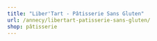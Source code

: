 ```yaml
---
title: "Liber'Tart - Pâtisserie Sans Gluten"
url: /annecy/libertart-patisserie-sans-gluten/
shop: pâtisserie
---
```

